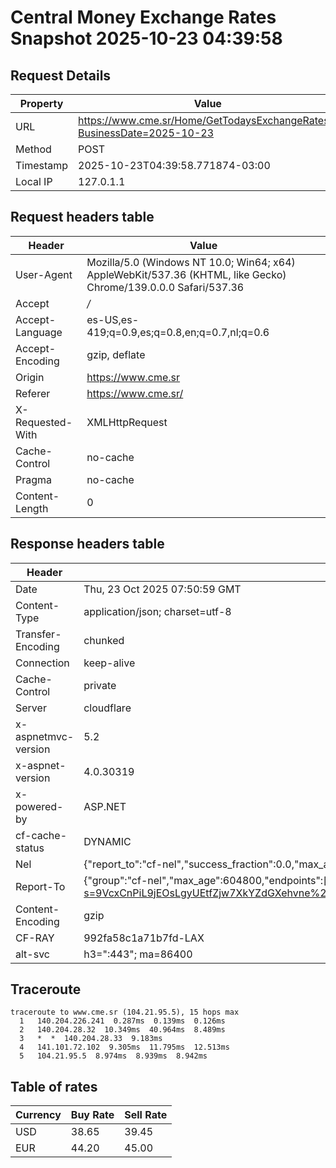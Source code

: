 # Central Money Exchange Rates Snapshot 2025-10-23 04:39:58
## Request Details

| Property | Value |
|----------|-------|
| URL | https://www.cme.sr/Home/GetTodaysExchangeRates/?BusinessDate=2025-10-23 |
| Method | POST |
| Timestamp | 2025-10-23T04:39:58.771874-03:00 |
| Local IP | 127.0.1.1 |
    
## Request headers table

| Header | Value |
|--------|-------|
| User-Agent | Mozilla/5.0 (Windows NT 10.0; Win64; x64) AppleWebKit/537.36 (KHTML, like Gecko) Chrome/139.0.0.0 Safari/537.36 |
| Accept | */* |
| Accept-Language | es-US,es-419;q=0.9,es;q=0.8,en;q=0.7,nl;q=0.6 |
| Accept-Encoding | gzip, deflate |
| Origin | https://www.cme.sr |
| Referer | https://www.cme.sr/ |
| X-Requested-With | XMLHttpRequest |
| Cache-Control | no-cache |
| Pragma | no-cache |
| Content-Length | 0 |

    
## Response headers table
| Header | Value |
|--------|-------|
| Date | Thu, 23 Oct 2025 07:50:59 GMT |
| Content-Type | application/json; charset=utf-8 |
| Transfer-Encoding | chunked |
| Connection | keep-alive |
| Cache-Control | private |
| Server | cloudflare |
| x-aspnetmvc-version | 5.2 |
| x-aspnet-version | 4.0.30319 |
| x-powered-by | ASP.NET |
| cf-cache-status | DYNAMIC |
| Nel | {"report_to":"cf-nel","success_fraction":0.0,"max_age":604800} |
| Report-To | {"group":"cf-nel","max_age":604800,"endpoints":[{"url":"https://a.nel.cloudflare.com/report/v4?s=9VcxCnPiL9jEOsLgyUEtfZjw7XkYZdGXehvne%2BIUSB2f6PB2uhQNKKBRf1sQPj2GPCmI1PHeNOhAk9E5g0iaKvBmCWL5wAhSrnI%3D"}]} |
| Content-Encoding | gzip |
| CF-RAY | 992fa58c1a71b7fd-LAX |
| alt-svc | h3=":443"; ma=86400 |

## Traceroute 

```
traceroute to www.cme.sr (104.21.95.5), 15 hops max
  1   140.204.226.241  0.287ms  0.139ms  0.126ms 
  2   140.204.28.32  10.349ms  40.964ms  8.489ms 
  3   *  *  140.204.28.33  9.183ms 
  4   141.101.72.102  9.305ms  11.795ms  12.513ms 
  5   104.21.95.5  8.974ms  8.939ms  8.942ms 

```


## Table of rates

| Currency | Buy Rate | Sell Rate |
|----------|----------|-----------|
| USD | 38.65 | 39.45 |
| EUR | 44.20 | 45.00 |
